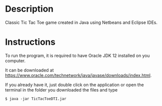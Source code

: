 # Description
Classic Tic Tac Toe game created in Java using Netbeans and Eclipse IDEs.

# Instructions
To run the program, it is required to have Oracle JDK 12 installed on you computer.

It can be downloaded at https://www.oracle.com/technetwork/java/javase/downloads/index.html.

If you already have it, just double click on the application or open the terminal in the folder you downloaded the files and type
```
$ java -jar TicTacToeDTI.jar
```
